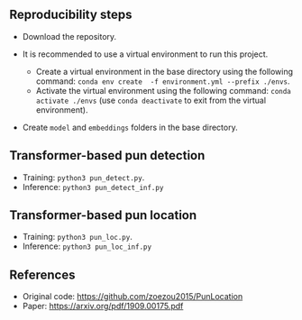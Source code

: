 ## Reproducibility steps
- Download the repository.
- It is recommended to use a virtual environment to run this project.
    - Create a virtual environment in the base directory using the following command: `conda env create  -f environment.yml --prefix ./envs`.
    - Activate the virtual environment using the following command: `conda activate ./envs` (use `conda deactivate` to exit from the virtual environment).

- Create `model` and `embeddings` folders in the base directory.

## Transformer-based pun detection
- Training: `python3 pun_detect.py`.
- Inference: `python3 pun_detect_inf.py`

## Transformer-based pun location
- Training: `python3 pun_loc.py`.
- Inference: `python3 pun_loc_inf.py`

## References
- Original code: https://github.com/zoezou2015/PunLocation
- Paper: https://arxiv.org/pdf/1909.00175.pdf
